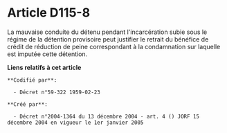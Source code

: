 # Article D115-8

La mauvaise conduite du détenu pendant l'incarcération subie sous le régime de la détention provisoire peut justifier le
retrait du bénéfice de crédit de réduction de peine correspondant à la condamnation sur laquelle est imputée cette détention.

**Liens relatifs à cet article**

	**Codifié par**:

	  - Décret n°59-322 1959-02-23

	**Créé par**:

	  - Décret n°2004-1364 du 13 décembre 2004 - art. 4 () JORF 15 décembre 2004 en vigueur le 1er janvier 2005
